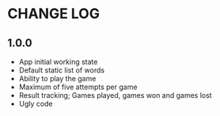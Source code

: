 # **CHANGE LOG**

## **1.0.0**
- App initial working state
- Default static list of words
- Ability to play the game
- Maximum of five attempts per game
- Result tracking; Games played, games won and games lost
- Ugly code